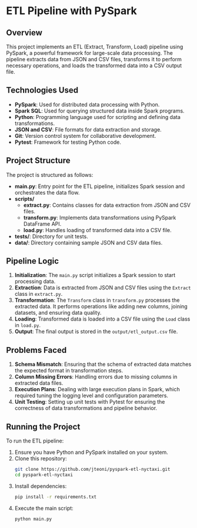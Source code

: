 # ETL Pipeline with PySpark

## Overview

This project implements an ETL (Extract, Transform, Load) pipeline using PySpark, a powerful framework for large-scale data processing. The pipeline extracts data from JSON and CSV files, transforms it to perform necessary operations, and loads the transformed data into a CSV output file.

## Technologies Used

- **PySpark**: Used for distributed data processing with Python.
- **Spark SQL**: Used for querying structured data inside Spark programs.
- **Python**: Programming language used for scripting and defining data transformations.
- **JSON and CSV**: File formats for data extraction and storage.
- **Git**: Version control system for collaborative development.
- **Pytest**: Framework for testing Python code.

## Project Structure

The project is structured as follows:

- **main.py**: Entry point for the ETL pipeline, initializes Spark session and orchestrates the data flow.
- **scripts/**
  - **extract.py**: Contains classes for data extraction from JSON and CSV files.
  - **transform.py**: Implements data transformations using PySpark DataFrame API.
  - **load.py**: Handles loading of transformed data into a CSV file.
- **tests/**: Directory for unit tests.
- **data/**: Directory containing sample JSON and CSV data files.

## Pipeline Logic

1. **Initialization**: The `main.py` script initializes a Spark session to start processing data.
2. **Extraction**: Data is extracted from JSON and CSV files using the `Extract` class in `extract.py`.
3. **Transformation**: The `Transform` class in `transform.py` processes the extracted data. It performs operations like adding new columns, joining datasets, and ensuring data quality.
4. **Loading**: Transformed data is loaded into a CSV file using the `Load` class in `load.py`.
5. **Output**: The final output is stored in the `output/etl_output.csv` file.

## Problems Faced

1. **Schema Mismatch**: Ensuring that the schema of extracted data matches the expected format in transformation steps.
2. **Column Missing Errors**: Handling errors due to missing columns in extracted data files.
3. **Execution Plans**: Dealing with large execution plans in Spark, which required tuning the logging level and configuration parameters.
4. **Unit Testing**: Setting up unit tests with Pytest for ensuring the correctness of data transformations and pipeline behavior.

## Running the Project

To run the ETL pipeline:

1. Ensure you have Python and PySpark installed on your system.
2. Clone this repository:
   ```bash
   git clone https://github.com/jteoni/pyspark-etl-nyctaxi.git
   cd pyspark-etl-nyctaxi
3. Install dependencies:
   ```bash
   pip install -r requirements.txt
4. Execute the main script:
   ```bash
   python main.py
